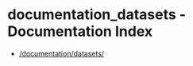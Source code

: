 # documentation_datasets - Documentation Index

- [/documentation/datasets/](./_documentation_datasets_.md)
